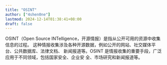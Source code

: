 ```yaml
---
title: "OSINT"
author: ["4shen0ne"]
lastmod: 2024-12-14T01:38:41+08:00
draft: false
---
```


OSINT（Open Source INTelligence，开源情报）是指从公开可用的资源中收集信息的过程。
这种情报收集涉及各种开源数据，例如公开的网站、社交媒体平台、公共数据库、法律文档、
新闻报道等。OSINT 是情报收集的重要手段，广泛应用于不同领域，包括国家安全、企业安
全、市场研究和新闻报道等。
